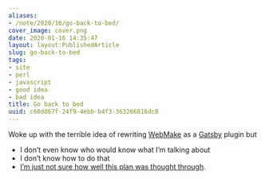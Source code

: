 ```yaml
---
aliases:
- /note/2020/16/go-back-to-bed/
cover_image: cover.png
date: 2020-01-16 14:35:47
layout: layout:PublishedArticle
slug: go-back-to-bed
tags:
- site
- perl
- javascript
- good idea
- bad idea
title: Go back to bed
uuid: c60dd67f-24f9-4ebb-b4f3-363266816dc8
---
```


Woke up with the terrible idea of rewriting
[WebMake](http://webmake.taint.org/) as a
[Gatsby](https://www.gatsbyjs.org/) plugin but

- I don’t even know who would know what I’m talking about
- I don’t know how to do that
- [I’m just not sure how well this plan was thought
  through](https://youtu.be/93B072j-E3I).